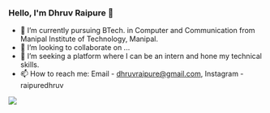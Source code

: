 ### Hello, I'm Dhruv Raipure 👋
- 🌱 I’m currently pursuing BTech. in Computer and Communication from Manipal Institute of Technology, Manipal.
- 👯 I’m looking to collaborate on ...
- 🤔 I’m seeking a platform where I can be an intern and hone my technical
skills.
- 📫 How to reach me: Email - dhruvraipure@gmail.com, Instagram - raipuredhruv

<img src="https://github-readme-stats.vercel.app/api?username=raipuredhruv&&show_icons=true&title_color=ffffff&icon_color=bb2acf&text_color=daf7dc&bg_color=151515">
